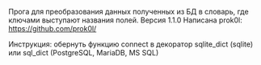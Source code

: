 Прога для преобразования данных полученных из БД в словарь, где ключами выступают названия полей.
Версия 1.1.0
Написана prok0l:    https://github.com/prok0l/

Инструкция: обернуть функцию connect в декоратор sqlite_dict (sqlite) или sql_dict (PostgreSQL, MariaDB, MS SQL)
